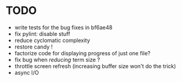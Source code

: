 # TODO

* write tests for the bug fixes in bf6ae48
* fix pylint: disable stuff
* reduce cyclomatic complexity
* restore candy !
* factorize code for displaying progress of just one file?
* fix bug when *reducing* term size ?
* throttle screen refresh (increasing buffer size won't do the trick)
* async I/O
